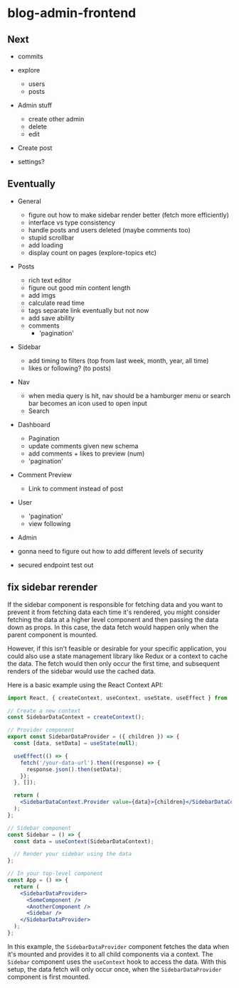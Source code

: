 # blog-admin-frontend

## Next

- commits

- explore

  - users
  - posts

- Admin stuff
  - create other admin
  - delete
  - edit
- Create post
- settings?

## Eventually

- General

  - figure out how to make sidebar render better (fetch more efficiently)
  - interface vs type consistency
  - handle posts and users deleted (maybe comments too)
  - stupid scrollbar
  - add loading
  - display count on pages (explore-topics etc)

- Posts

  - rich text editor
  - figure out good min content length
  - add imgs
  - calculate read time
  - tags separate link eventually but not now
  - add save ability
  - comments
    - 'pagination'

- Sidebar

  - add timing to filters (top from last week, month, year, all time)
  - likes or following? (to posts)

- Nav

  - when media query is hit, nav should be a hamburger menu or search bar becomes an icon used to open input
  - Search

- Dashboard

  - Pagination
  - update comments given new schema
  - add comments + likes to preview (num)
  - 'pagination'

- Comment Preview

  - Link to comment instead of post

- User

  - 'pagination'
  - view following

- Admin

- gonna need to figure out how to add different levels of security
- secured endpoint test out

## fix sidebar rerender

If the sidebar component is responsible for fetching data and you want to prevent it from fetching data each time it's rendered, you might consider fetching the data at a higher level component and then passing the data down as props. In this case, the data fetch would happen only when the parent component is mounted.

However, if this isn't feasible or desirable for your specific application, you could also use a state management library like Redux or a context to cache the data. The fetch would then only occur the first time, and subsequent renders of the sidebar would use the cached data.

Here is a basic example using the React Context API:

```jsx
import React, { createContext, useContext, useState, useEffect } from 'react';

// Create a new context
const SidebarDataContext = createContext();

// Provider component
export const SidebarDataProvider = ({ children }) => {
  const [data, setData] = useState(null);

  useEffect(() => {
    fetch('/your-data-url').then((response) => {
      response.json().then(setData);
    });
  }, []);

  return (
    <SidebarDataContext.Provider value={data}>{children}</SidebarDataContext.Provider>
  );
};

// Sidebar component
const Sidebar = () => {
  const data = useContext(SidebarDataContext);

  // Render your sidebar using the data
};

// In your top-level component
const App = () => {
  return (
    <SidebarDataProvider>
      <SomeComponent />
      <AnotherComponent />
      <Sidebar />
    </SidebarDataProvider>
  );
};
```

In this example, the `SidebarDataProvider` component fetches the data when it's mounted and provides it to all child components via a context. The `Sidebar` component uses the `useContext` hook to access the data. With this setup, the data fetch will only occur once, when the `SidebarDataProvider` component is first mounted.
